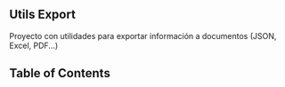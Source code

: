 ## Utils Export

Proyecto con utilidades para exportar información a documentos (JSON, Excel, PDF...)

## Table of Contents
